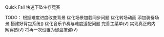 Quick Fall
快速下坠生存竞赛

TODO：
根据难度进度改变背景
优化场景加载同步问题
优化转场动画
添加装备场景
搭建好背包系统()
优化音乐节奏与难度适配问题
完善主菜单(√)
实现真正的内网穿透(√)
将再一次设置为键盘按键(√)